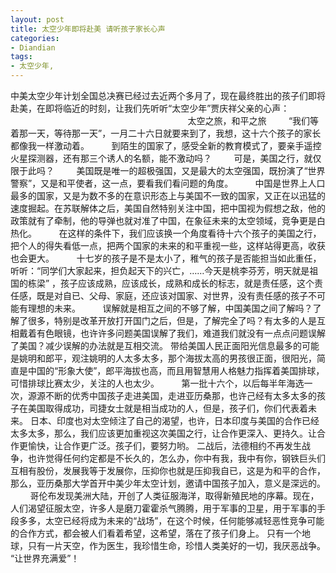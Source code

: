 ```yaml
---
layout: post
title: 太空少年即将赴美 请听孩子家长心声
categories:
- Diandian
tags:
- 太空少年, 
---
```

中美太空少年计划全国总决赛已经过去近两个多月了，现在最终胜出的孩子们即将赴美，在即将临近的时刻，让我们先听听“太空少年”贾庆祥父亲的心声：                                                                         太空之旅，和平之旅         “我们等着那一天，等待那一天”，一月二十六日就要来到了，我想，这十六个孩子的家长都像我一样激动着。         到陌生的国家了，感受全新的教育模式了，要亲手遥控火星探测器，还有那三个诱人的名额，能不激动吗？         可是，美国之行，就仅限于此吗？         美国既是唯一的超极强国，又是最大的太空强国，既扮演了“世界警察”，又是和平使者，这一点，要看我们看问题的角度。         中国是世界上人口最多的国家，又是为数不多的在意识形态上与美国不一致的国家，又正在以迅猛的速度掘起。在苏联解体之后，美国自然特别关注中国，把中国视为假想之敌，他的政策就有了牵制，他的导弹也就对准了中国，在象征未来的太空领域，竞争更是白热化。         在这样的条件下，我们应该换一个角度看待十六个孩子的美国之行，把个人的得失看低一点，把两个国家的未来的和平重视一些，这样站得更高，收获也会更大。         十七岁的孩子是不是太小了，稚气的孩子是否能担当如此重任，听听：“同学们大家起来，担负起天下的兴亡，……今天是桃李芬芳，明天就是祖国的栋梁” ，孩子应该成熟，应该成长，成熟和成长的标志，就是责任感，这个责任感，既是对自已、父母、家庭，还应该对国家、对世界，没有责任感的孩子不可能有理想的未来。         误解就是相互之间的不够了解，中国美国之间了解吗？了解了很多，特别是改革开放打开国门之后，但是，了解完全了吗？有太多的人是互相戴着有色眼镜，也许许多问题美国误解了我们，难道我们就没有一点点问题误解了美国？减少误解的办法就是互相交流。 带给美国人民正面阳光信息最多的可能是姚明和郎平，观注姚明的人太多太多，那个海拔太高的男孩很正面，很阳光，简直是中国的“形象大使”，郎平海拔也高，而且用智慧用人格魅力指挥着美国排球，可惜排球比赛太少，关注的人也太少。         第一批十六个，以后每半年海选一次，源源不断的优秀中国孩子走进美国，走进亚历桑那，也许己经有太多太多的孩子在美国取得成功，司捷女士就是相当成功的人，但是，孩子们，你们代表着未来。 日本、印度也对太空倾注了自己的渴望，也许，日本印度与美国的合作已经太多太多，那么，我们应该更加重视这次美国之行，让合作更深入、更持久。让合作更愉快，让合作更广泛。孩子们，要努力哟。 二战后，法德相约不再发生战争，也许觉得任何约定都是不长久的，怎么办，你中有我，我中有你，钢铁巨头们互相有股份，发展我等于发展你，压抑你也就是压抑我自已，这是为和平的合作，那么，亚历桑那大学首开中美少年太空计划，邀请中国孩子加入，意义是深远的。         哥伦布发现美洲大陆，开创了人类征服海洋，取得新殖民地的序幕。现在，人们渴望征服太空，许多人是磨刀霍霍杀气腾腾，用于军事的卫星，用于军事的手段多多，太空已经将成为未来的“战场”，在这个时候，任何能够减轻恶性竞争可能的合作方式，都会被人们看着希望，这希望，落在了孩子们身上。 只有一个地球，只有一片天空，作为医生，我珍惜生命，珍惜人类美好的一切，我厌恶战争。 “让世界充满爱”！